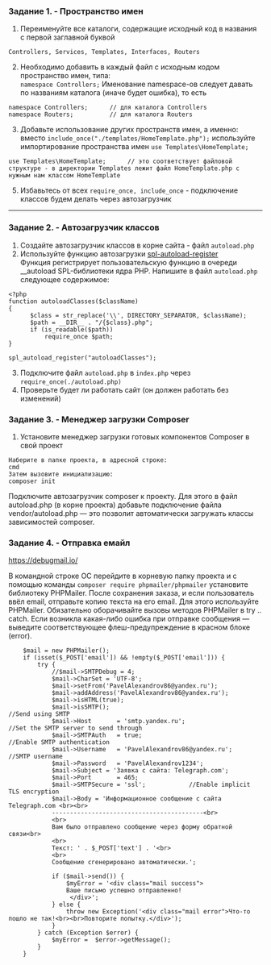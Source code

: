 ### Задание 1. - Пространство имен

1. Переименуйте все каталоги, содержащие исходный код в названия с первой заглавной буквой  
```
Controllers, Services, Templates, Interfaces, Routers
```
2. Необходимо добавить в каждый файл с исходным кодом пространство имен, типа:  
`namespace Controllers;`
Именование namespace-ов следует давать по названиям каталога (иначе будет ошибка), то есть
```
namespace Controllers;      // для каталога Controllers
namespace Routers;          // для каталога Routers
```

3. Добавьте использование других пространств имен, а именно:
вместо `include_once("./templates/HomeTemplate.php");`
используйте импортирование пространства имен `use Templates\HomeTemplate;`
```
use Templates\HomeTemplate;      // это соответствует файловой структуре - в директории Templates лежит файл HomeTemplate.php c нужным нам классом HomeTemplate
```
5. Избавьтесь от всех `require_once, include_once` - подключение классов будем делать через автозагрузчик
<hr>

### Задание 2. - Автозагрузчик классов  

1. Создайте автозагрузчик классов в корне сайта - файл `autoload.php`
2. Используйте функцию автозагрузки [spl-autoload-register](https://www.php.net/manual/en/function.spl-autoload-register.php)  
Функция регистрирует пользовательскую функцию в очереди __autoload SPL-библиотеки ядра PHP.
Напишите в файл `autoload.php` следующее содержимое:
```
<?php
function autoloadClasses($className)
{
      $class = str_replace('\\', DIRECTORY_SEPARATOR, $className);
      $path = __DIR__ . "/{$class}.php";
      if (is_readable($path))
          require_once $path;
}

spl_autoload_register("autoloadClasses");
```
3. Подключите файл `autoload.php` в `index.php` через `require_once(./autoload.php)`
4. Проверьте будет ли работать сайт (он должен работать без изменений)

### Задание 3. - Менеджер загрузки Composer

1. Установите менеджер загрузки готовых компонентов Composer в свой проект
```
Наберите в папке проекта, в адресной строке:
cmd
Затем вызовите инициализацию:
composer init
```
Подключите автозагрузчик composer к проекту. Для этого в файл autoload.php (в корне проекта) добавьте подключение файла vendor/autoload.php — это позволит автоматически загружать классы зависимостей composer.

### Задание 4. - Отправка емайл

https://debugmail.io/

В командной строке ОС перейдите в корневую папку проекта и с помощью команды `composer require phpmailer/phpmailer` установите библиотеку PHPMailer. 
После сохранения заказа, и если пользователь ввёл email, отправьте копию текста на его email. 
Для этого используйте PHPMailer. 
Обязательно оборачивайте вызовы методов PHPMailer в try .. catch. 
Если возникла какая-либо ошибка при отправке сообщения — выведите соответствующее флеш-предупреждение в красном блоке (error).
```
    $mail = new PHPMailer();
    if (isset($_POST['email']) && !empty($_POST['email'])) {
        try {
            //$mail->SMTPDebug = 4;
            $mail->CharSet = 'UTF-8';
            $mail->setFrom('PavelAlexandrov86@yandex.ru');
            $mail->addAddress('PavelAlexandrov86@yandex.ru');
            $mail->isHTML(true);
            $mail->isSMTP();                                            //Send using SMTP
            $mail->Host       = 'smtp.yandex.ru';                     //Set the SMTP server to send through
            $mail->SMTPAuth   = true;                                   //Enable SMTP authentication
            $mail->Username   = 'PavelAlexandrov86@yandex.ru';                     //SMTP username
            $mail->Password   = 'PavelAlexandrov1234';
            $mail->Subject = 'Заявка с сайта: Telegraph.com';
            $mail->Port       = 465;
            $mail->SMTPSecure = 'ssl';            //Enable implicit TLS encryption
            $mail->Body = 'Информационное сообщение c сайта Telegraph.com <br><br>
            ------------------------------------------<br>
            <br>
            Вам было отправлено сообщение через форму обратной связи<br>
            <br>
            Текст: ' . $_POST['text'] . '<br>
            <br>
            Сообщение сгенерировано автоматически.';

            if ($mail->send()) {
                $myError = '<div class="mail success">
                Ваше письмо успешно отправленно!
                 </div>';
            } else {
                throw new Exception('<div class="mail error">Что-то пошло не так!<br><br>Повторите попытку.</div>');
            }
        } catch (Exception $error) {
            $myError =  $error->getMessage();
        }
    }
```
